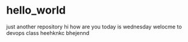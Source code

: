 # hello_world
just another repository
hi how are you
today is wednesday
welocme to devops class
heehknkc bhejennd
